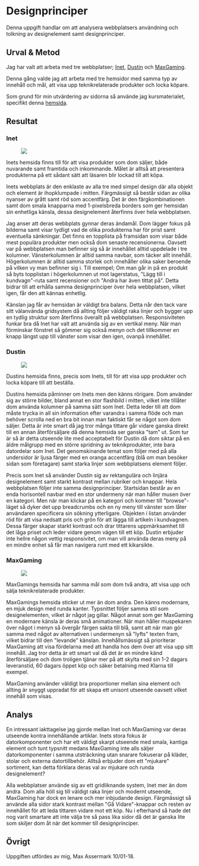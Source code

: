 Designprinciper
=======================

Denna uppgift handlar om att analysera webbplatsers användning och tolkning av designelement samt designprinciper.

Urval & Metod
-----------------------

Jag har valt att arbeta med tre webbplatser;
<a href="https://www.inet.se/">Inet</a>,
<a href="https://www.dustin.se">Dustin</a> och
<a href="https://www.maxgaming.se/">MaxGaming</a>.

Denna gång valde jag att arbeta med tre hemsidor med samma typ av innehåll och mål, att visa upp teknikrelaterade produkter och locka köpare.

Som grund för min utvärdering av sidorna så använde jag kursmaterialet, specifikt denna <a href="https://www.canva.com/learn/design-elements-principles/">hemsida</a>.

Resultat
-----------------------

<h3>Inet</h3>
<figure class="figure right">
    <img src="image/snapshots/inet.png?w=450"></img>
</figure>

Inets hemsida finns till för att visa produkter som dom säljer, både nuvarande samt framtida och inkommande. Målet är alltså att presentera produkterna på ett sådant sätt att läsaren blir lockad till att köpa.

Inets webbplats är den enklaste av alla tre med simpel design där alla objekt och element är ihopklumpade i mitten. Färgmässigt så består sidan av olika nyanser av grått samt röd som accentfärg. Det är den färgkombinationen samt dom smala knapparna med 1-pixelsbreda borders som ger hemsidan sin enhetliga känsla, dessa designelement återfinns över hela webbplatsen.

Jag anser att deras webbplats gynnar deras ändamål. Dom lägger fokus på bilderna samt visar tydligt vad de olika produkterna har för prist samt eventuella sänkningar. Det finns en topplista på framsidan som visar både mest populära produkter men också dom senaste recensionerna. Oavsett var på webbplatsen man befinner sig så är innehållet alltid uppdelade i tre kolumner. Vänsterkolumnen är alltid samma navbar, som täcker allt innehåll. Högerkolumnen är alltid samma storlek och innehåller olika saker beroende på vilken vy man befinner sig i. Till exempel; Om man går in på en produkt så byts topplistan i högerkolumnen ut mot lagerstatus, "Lägg till i kundvagn"-ruta samt recensioner och "Andra har även tittat på". Detta bidrar till att erhålla samma designprinciper över hela webbplatsen, vilket igen, får den att kännas enhetlig.

Känslan jag får av hemsidan är väldigt bra balans. Detta når den tack vare sitt välanvända gridsystem då allting följer väldigt raka linjer och bygger upp en tydlig struktur som återfinns överallt på webbplatsen. Responsiviteten funkar bra då Inet har valt att använda sig av en vertikal meny. När man förminskar fönstret så gömmer sig också menyn och det tillkommer en knapp längst upp till vänster som visar den igen, ovanpå innehållet.

<h3>Dustin</h3>
<figure class="figure right">
    <img src="image/snapshots/dustinhome.png?w=450"></img>
</figure>

Dustins hemsida finns, precis som Inets, till för att visa upp produkter och locka köpare till att beställa.

Dustins hemsida påminner om Inets men den känns rörigare. Dom använder sig av större bilder, bland annat en stor flashbild i mitten, vilket inte tillåter dom använda kolumner på samma sätt som Inet. Detta leder till att dom måste trycka in all sin information efter varandra i samma flöde och man behöver scrolla ned en bra bit innan man faktiskt får se något som dom säljer. Detta är inte smart då jag tror många tittare går vidare ganska direkt till en annan återförsäljare då denna hemsida ser ganska "tam" ut. Som tur är så är detta utseende lite med acceptabelt för Dustin då dom siktar på en äldre målgrupp med en större spridning av teknikprodukter, inte bara datordelar som Inet. Det genomskinande temat som följer med på alla undersidor är ljusa färger med en oranga accentfärg (blå om man besöker sidan som företagare) samt starka linjer som webbplatsens element följer.

Precis som Inet så använder Dustin sig av rektangulära och linjära designelement samt starkt kontrast mellan rubriker och knappar. Hela webbplatsen följer inte samma designprinciper. Startsidan består av en enda horisontell navbar med en stor undermeny när man håller musen över en kategori. Men när man klickar på en kategori och kommer till "browse"-läget så dyker det upp breadcrumbs och en ny meny till vänster som låter användaren specificera sin sökning ytterligare. Objekten i listan använder röd för att visa nedsatt pris och grön för att lägga till artikeln i kundvagnen. Dessa färger skapar starkt kontrast och drar tittarens uppmärksamhet till det låga priset och leder vidare genom vägen till ett köp. Dustin erbjuder inte hellre någon vettig responsivitet, om man vill använda deras meny på en mindre enhet så får man navigera runt med ett kikarsikte.

<h3>MaxGaming</h3>
<figure class="figure right">
    <img src="image/snapshots/maxgaming.png?w=450"></img>
</figure>

MaxGamings hemsida har samma mål som dom två andra, att visa upp och sälja teknikrelaterade produkter.

MaxGamings hemsida sticker ut mer än dom andra. Den känns modernare, en mjuk design med runda kanter. Typsnittet följer samma stil som designelementen, vilket är något jag gillar. Något annat som ger MaxGaming en modernare känsla är deras små animationer. När man håller muspekaren över något i menyn så övergår färgen sakta till blå, samt att när man gör samma med något av alternativen i undermenyn så "lyfts" texten fram, vilket bidrar till den "levande" känslan. Innehållsmässigt så prioriterar MaxGaming att visa fördelarna med att handla hos dem över att visa upp sitt innehåll. Jag tror detta är ett smart val då det är en mindre känd återförsäljare och dom troligen tjänar mer på att skylta med sin 1-2 dagars leveranstid, 60 dagars öppet köp och säker betalning med Klarna till exempel.

MaxGaming använder väldigt bra proportioner mellan sina element och allting är snyggt uppradat för att skapa ett unisont utseende oavsett vilket innehåll som visas.

Analys
-----------------------

En intressant iakttagelse jag gjorde mellan Inet och MaxGaming var deras utseende kontra innehållande artiklar. Inets stora fokus är datorkomponenter och har ett väldigt skarpt utseende med smala, kantiga element och tunt typsnitt medans MaxGaming inte alls säljer datorkomponenter i samma utsträckning utan snarare fokuserar på kläder, stolar och externa datortillbehör. Alltså erbjuder dom ett "mjukare" sortiment, kan detta förklara deras val av mjukare och runda designelement?

Alla webbplatser använde sig av ett gridliknande system, Inet mer än dom andra. Dom alla höll sig till väldigt raka linjer och modernt utseende, MaxGaming har dock en lenare och mer inbjudande design. Färgmässigt så använde alla sidor stark kontrast mellan "Gå Vidare"-knappar och resten av innehållet för att leda tittaren vidare mot ett köp. Nu i efterhand så hade det nog varit smartare att inte välja tre så pass lika sidor då det är ganska lite som skiljer dom åt när det kommer till designprinciper.

Övrigt
-----------------------

Uppgiften utfördes av mig, Max Assermark 10/01-18.
